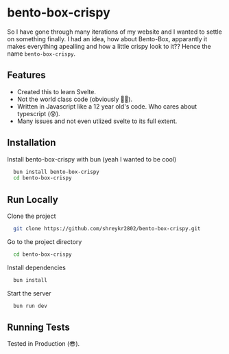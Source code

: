 
# bento-box-crispy

So I have gone through many iterations of my website and I wanted to settle on something finally. I had an idea, how about Bento-Box, apparantly it makes everything apealling and how a little crispy look to it?? Hence the name `bento-box-crispy`.


## Features

- Created this to learn Svelte.
- Not the world class code (obviously 🤷🏻).
- Written in Javascript like a 12 year old's code. Who cares about typescript (😰).
- Many issues and not even utlized svelte to its full extent.

## Installation

Install bento-box-crispy with bun (yeah I wanted to be cool)

```bash
  bun install bento-box-crispy
  cd bento-box-crispy
```
    
## Run Locally

Clone the project

```bash
  git clone https://github.com/shreykr2802/bento-box-crispy.git
```

Go to the project directory

```bash
  cd bento-box-crispy
```

Install dependencies

```bash
  bun install
```

Start the server

```bash
  bun run dev
```


## Running Tests

Tested in Production (😎).

